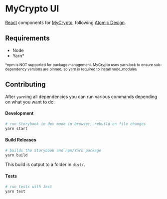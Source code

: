 # MyCrypto UI

[React](https://github.com/facebook/react) components for [MyCrypto](https://github.com/MyCryptoHQ/MyCrypto), following [Atomic Design](http://atomicdesign.bradfrost.com/).

## Requirements

- Node
- Yarn\*

<sub>\*npm is NOT supported for package management. MyCrypto uses yarn.lock to ensure sub-dependency versions are pinned, so yarn is required to install node_modules</sub>

## Contributing

After `yarn`ing all dependencies you can run various commands depending on what you want to do:

#### Development

```bash
# run Storybook in dev mode in browser, rebuild on file changes
yarn start
```

#### Build Releases

```bash
# builds the Storybook and npm/Yarn package
yarn build
```

This build is output to a folder in `dist/`.

#### Tests

```bash
# run tests with Jest
yarn test
```
